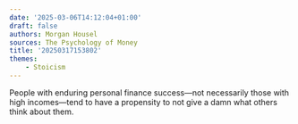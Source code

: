 ```yaml
---
date: '2025-03-06T14:12:04+01:00'
draft: false
authors: Morgan Housel
sources: The Psychology of Money
title: '20250317153802'
themes:
    - Stoicism
---
```


People with enduring personal finance success—not necessarily those with high incomes—tend to have a propensity to not
give a damn what others think about them.
